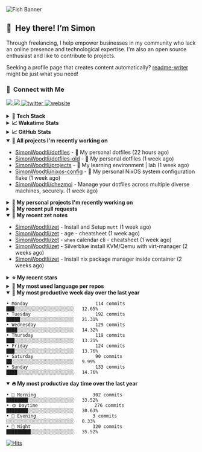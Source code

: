 ![Fish Banner](assets/fish.webp)

## 👋 &nbsp;Hey there! I’m Simon

Through freelancing, I help empower businesses in my community who lack
an online presence and technological expertise. I'm also an open source
enthusiast and like to contribute to projects.

Seeking a profile page that creates content automatically?
[readme-writer] might be just what you need!

### 🤝 &nbsp;Connect with Me

<div align="left">
<a href="https://linkedin.com/in/simonwoodtli" target="_blank">
<img src="https://img.shields.io/badge/linkedin-1E77B5?style=for-the-badge&logo=linkedin&logoColor=white alt=linkedin" />
</a>
<a href="https://github.com/simonwoodtli" target="_blank">
<img src="https://img.shields.io/badge/github-24292E?style=for-the-badge&logo=github&logoColor=white alt=github" />
</a>
<a href="https://twitter.com/simonwoodtlidev" target="_blank">
<img src="https://img.shields.io/badge/twitter-26a7de?style=for-the-badge&logo=twitter&logoColor=white" alt="twitter"/>
</a>
<a href="https://simonwoodtli.com" target="_blank">
<img src="https://img.shields.io/badge/website-E2925F?style=for-the-badge&logo=google-chrome&logoColor=white" alt="website"/>
</a>
</div>
<br/>


<details>
  <summary><b>🧰 Tech Stack</b></summary>
  <div align="center">

  ![JavaScript](https://img.shields.io/badge/-JavaScript-333333?style=flat&logo=javascript)&nbsp;
  ![HTML](https://img.shields.io/badge/-HTML-333333?style=flat&logo=HTML5)&nbsp;
  ![CSS](https://img.shields.io/badge/-CSS-333333?style=flat&logo=CSS3&logoColor=1572B6)&nbsp;
  ![Shell](https://img.shields.io/badge/-Bash-333333?style=flat&logo=shell)&nbsp;
  ![Python](https://img.shields.io/badge/-Python-333333?style=flat&logo=python)&nbsp;
  ![Go](https://img.shields.io/badge/-Go-333333?style=flat&logo=go)&nbsp;
  ![PostgreSQL](https://img.shields.io/badge/-PostgreSQL-333333?style=flat&logo=postgresql)&nbsp;
  ![MongoDB](https://img.shields.io/badge/-MongoDB-333333?style=flat&logo=mongodb)
  ![Node.js](https://img.shields.io/badge/-Node.js-333333?style=flat&logo=node.js)&nbsp;
  ![Bootstrap](https://img.shields.io/badge/-Bootstrap-333333?style=flat&logo=bootstrap&logoColor=563D7C)&nbsp;
  ![Git](https://img.shields.io/badge/-Git-333333?style=flat&logo=git)&nbsp;
  ![GitHub Actions](https://img.shields.io/badge/-GitHub%20Actions-333333?style=flat&logo=github)&nbsp;
  ![Docker](https://img.shields.io/badge/-Docker-333333?style=flat&logo=docker)&nbsp;
  ![Markdown](https://img.shields.io/badge/-Markdown-333333?style=flat&logo=markdown)&nbsp;
  ![Vim](https://img.shields.io/badge/-Vim-333333?style=flat&logo=vim)&nbsp;
  ![Linux](https://img.shields.io/badge/-Linux-333333?style=flat&logo=linux)&nbsp;
  </div>
</details>

<details>
  <summary><b>📈 Wakatime Stats</b></summary>
  <p align="center"><a href="https://wakatime.com/@SimonWoodtli">
  <img align="center" width="400" height="300" src="https://wakatime.com/share/@SimonWoodtli/7761bcef-e104-47d9-912a-dfd6bf08868b.svg" />
  </a>
  <a href="https://wakatime.com/@SimonWoodtli">
  <img align="center" width="400" height="300" src="https://wakatime.com/share/@SimonWoodtli/341953df-6a40-47b7-8220-ace4eabe0a17.svg" />
  </a></p>

  <h4><b>💬 I've been working with the following languages over the last 7 days</b></h4>

```
• sh                             9 hrs 40 mins                  █████████████████░░░░░░░░   68.47%
• Markdown                       1 hr 38 mins                   ███░░░░░░░░░░░░░░░░░░░░░░   11.63%
• YAML                           1 hr 30 mins                   ███░░░░░░░░░░░░░░░░░░░░░░   10.63%
• Other                          25 mins                        █░░░░░░░░░░░░░░░░░░░░░░░░   3.05%
• Bash                           21 mins                        █░░░░░░░░░░░░░░░░░░░░░░░░   2.56%
• JSON                           11 mins                        ░░░░░░░░░░░░░░░░░░░░░░░░░   1.39%
• neomuttrc                      11 mins                        ░░░░░░░░░░░░░░░░░░░░░░░░░   1.37%
• conf                           6 mins                         ░░░░░░░░░░░░░░░░░░░░░░░░░   0.72%
• mailcap                        1 min                          ░░░░░░░░░░░░░░░░░░░░░░░░░   0.13%
• Boo                            0 secs                         ░░░░░░░░░░░░░░░░░░░░░░░░░   0.03%
```

  <h4>👷 I've been working on the following projects over the last 7 days</h4>

```
• dotfiles                       10 hrs 2 mins                  ██████████████████░░░░░░░   71.11%
• Unknown Project                1 hr 28 mins                   ███░░░░░░░░░░░░░░░░░░░░░░   10.4%
• foo                            45 mins                        █░░░░░░░░░░░░░░░░░░░░░░░░   5.37%
• zet                            39 mins                        █░░░░░░░░░░░░░░░░░░░░░░░░   4.67%
• projects                       38 mins                        █░░░░░░░░░░░░░░░░░░░░░░░░   4.52%
• Private                        16 mins                        ░░░░░░░░░░░░░░░░░░░░░░░░░   1.94%
• dotfiles-old                   10 mins                        ░░░░░░░░░░░░░░░░░░░░░░░░░   1.26%
• cmd-zet                        4 mins                         ░░░░░░░░░░░░░░░░░░░░░░░░░   0.58%
• readme-writer                  1 min                          ░░░░░░░░░░░░░░░░░░░░░░░░░   0.17%
```

  <h4><b>🛠️ I've been working with the following editors over the last 7 days</b></h4>

```
• Vim                            14 hrs 7 mins                  █████████████████████████   100%
```

  <h4><b>💻 I've been working with the following operating systems over the last 7 days</b></h4>

```
• Linux                          14 hrs 7 mins                  █████████████████████████   100%
```

</details>

<details>
  <summary><b>📈 GitHub Stats</b></summary>
  <div align="center"><a href="https://github.com/anuraghazra/github-readme-stats"><img
  src="https://github-readme-stats.vercel.app/api?username=simonwoodtli&show_icons=true&locale=en&theme=gruvbox"
  align="center" width="40%" height="20%"/></a>
  <a href="https://github-readme-streak-stats.herokuapp.com/"><img src="https://github-readme-streak-stats.herokuapp.com/?user=simonwoodtli&theme=gruvbox"
  align="center" width="40%" height="20%"/></a>
  </div>
</details>

<details open="">
  <summary><b>👷 All projects I'm recently working on</b></summary>

* [SimonWoodtli/dotfiles](https://github.com/SimonWoodtli/dotfiles) - 🏡 My personal dotfiles (22 hours ago)
* [SimonWoodtli/dotfiles-old](https://github.com/SimonWoodtli/dotfiles-old) - 🏡 My personal dotfiles (1 week ago)
* [SimonWoodtli/projects](https://github.com/SimonWoodtli/projects) - 🌳 My learning environment | lab (1 week ago)
* [SimonWoodtli/nixos-config](https://github.com/SimonWoodtli/nixos-config) - 🏡 My personal NixOS system configuration flake (1 week ago)
* [SimonWoodtli/chezmoi](https://github.com/SimonWoodtli/chezmoi) - Manage your dotfiles across multiple diverse machines, securely. (1 week ago)

</details>
<details>
  <summary><b>🌱 My personal projects I'm recently working on</b></summary>

* [SimonWoodtli/dotfiles](https://github.com/SimonWoodtli/dotfiles) - 🏡 My personal dotfiles (22 hours ago)
* [SimonWoodtli/dotfiles-old](https://github.com/SimonWoodtli/dotfiles-old) - 🏡 My personal dotfiles (1 week ago)
* [SimonWoodtli/projects](https://github.com/SimonWoodtli/projects) - 🌳 My learning environment | lab (1 week ago)
* [SimonWoodtli/nixos-config](https://github.com/SimonWoodtli/nixos-config) - 🏡 My personal NixOS system configuration flake (1 week ago)
* [SimonWoodtli/chezmoi](https://github.com/SimonWoodtli/chezmoi) - Manage your dotfiles across multiple diverse machines, securely. (1 week ago)

</details>
<details>
  <summary><b>🔨 My recent pull requests</b></summary>

* [feat: add wireguard-generate-keys script](https://github.com/SimonWoodtli/dotfiles-old/pull/14) on [SimonWoodtli/dotfiles-old](https://github.com/SimonWoodtli/dotfiles-old) (6 months ago)
* [feat: add video-to-gif script](https://github.com/SimonWoodtli/dotfiles-old/pull/13) on [SimonWoodtli/dotfiles-old](https://github.com/SimonWoodtli/dotfiles-old) (6 months ago)
* [feat: add spoof-mac-linux script](https://github.com/SimonWoodtli/dotfiles-old/pull/12) on [SimonWoodtli/dotfiles-old](https://github.com/SimonWoodtli/dotfiles-old) (6 months ago)
* [feat: add sp-tmux script](https://github.com/SimonWoodtli/dotfiles-old/pull/11) on [SimonWoodtli/dotfiles-old](https://github.com/SimonWoodtli/dotfiles-old) (6 months ago)
* [feat: add sp script](https://github.com/SimonWoodtli/dotfiles-old/pull/10) on [SimonWoodtli/dotfiles-old](https://github.com/SimonWoodtli/dotfiles-old) (6 months ago)

</details>
<details open="">
  <summary><b>📝 My recent zet notes</b></summary>

* [SimonWoodtli/zet](https://github.com/SimonWoodtli/zet/tree/922c07ce713a428d56ac4af1b8c8572533e26066/20230317140539) - Install and Setup `mutt` (1 week ago)
* [SimonWoodtli/zet](https://github.com/SimonWoodtli/zet/tree/322a3fb47e64015a1a697c6d21b3cdecf50d3f05/20230315195114) - age - cheatsheet (1 week ago)
* [SimonWoodtli/zet](https://github.com/SimonWoodtli/zet/tree/0ec4f91235d41f624f80b323fff7cd40397c597f/20230315153248) - `when` calendar cli - cheatsheet (1 week ago)
* [SimonWoodtli/zet](https://github.com/SimonWoodtli/zet/tree/010b4685fc8ab4d656f91decb0e76e5f01ff6cfb/20230309195404) - Silverblue install KVM/Qemu with virt-manager (2 weeks ago)
* [SimonWoodtli/zet](https://github.com/SimonWoodtli/zet/tree/838e837b1d7741f388c1928cbcd8d8a635fd3a17/20230309230811) - Install nix package manager inside container (2 weeks ago)

</details>
<details>
  <summary><b>⭐ My recent stars</b></summary>

* [mozilla/sops](https://github.com/mozilla/sops) - Simple and flexible tool for managing secrets (7 days ago)
* [casey/just](https://github.com/casey/just) - 🤖 Just a command runner (1 week ago)
* [ublue-os/main](https://github.com/ublue-os/main) - An OCI base image of Fedora with batteries included (2 weeks ago)
* [ublue-os/boxkit](https://github.com/ublue-os/boxkit) - A blingier starting image for Toolbx and Distrobox. (2 weeks ago)
* [twpayne/chezmoi](https://github.com/twpayne/chezmoi) - Manage your dotfiles across multiple diverse machines, securely. (2 weeks ago)

</details>
<details>
  <summary><b>💬 My most used language per repos</b></summary>

```
• Shell                          7 repos                        █████████████░░░░░░░░░░░░   53.85%
• JavaScript                     1 repo                         ██░░░░░░░░░░░░░░░░░░░░░░░   7.69%
• CSS                            3 repos                        ██████░░░░░░░░░░░░░░░░░░░   23.08%
• Nix                            1 repo                         ██░░░░░░░░░░░░░░░░░░░░░░░   7.69%
• HTML                           1 repo                         ██░░░░░░░░░░░░░░░░░░░░░░░   7.69%
```

</details>
<details open="">
  <summary><b>📆 My most productive week day over the last year</b></summary>

```
• Monday                         114 commits                    ███░░░░░░░░░░░░░░░░░░░░░░   12.65%
• Tuesday                        192 commits                    █████░░░░░░░░░░░░░░░░░░░░   21.31%
• Wednesday                      129 commits                    ████░░░░░░░░░░░░░░░░░░░░░   14.32%
• Thursday                       119 commits                    ███░░░░░░░░░░░░░░░░░░░░░░   13.21%
• Friday                         124 commits                    ███░░░░░░░░░░░░░░░░░░░░░░   13.76%
• Saturday                       90 commits                     ██░░░░░░░░░░░░░░░░░░░░░░░   9.99%
• Sunday                         133 commits                    ████░░░░░░░░░░░░░░░░░░░░░   14.76%
```

</details>
<details open="">
  <summary><b>🔥 My most productive day time over the last year</b></summary>

```
• 🌅 Morning                     302 commits                    ████████░░░░░░░░░░░░░░░░░   33.52%
• 🌞 Daytime                     276 commits                    ████████░░░░░░░░░░░░░░░░░   30.63%
• 🌇 Evening                     3 commits                      ░░░░░░░░░░░░░░░░░░░░░░░░░   0.33%
• 🌃 Night                       320 commits                    █████████░░░░░░░░░░░░░░░░   35.52%
```

</details>

[![Hits](https://hits.seeyoufarm.com/api/count/incr/badge.svg?url=https%3A%2F%2Fgithub.com%2Fsimonwoodtli&count_bg=%23689D6A&title_bg=%23282828&icon=&icon_color=%23E7E7E7&title=views+%28today+%2F+total%29&edge_flat=false)](https://hits.seeyoufarm.com)

[readme-writer]: <https://github.com/SimonWoodtli/readme-writer>
